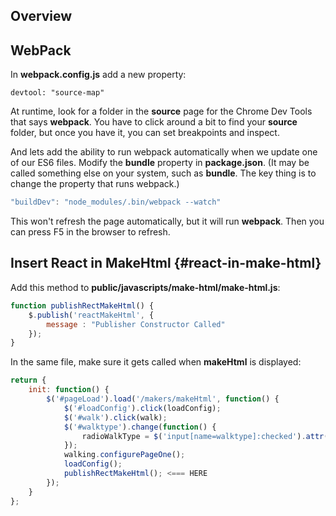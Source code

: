 ## Overview


## WebPack

In **webpack.config.js** add a new property:

```
devtool: "source-map"
```

At runtime, look for a folder in the **source** page for the Chrome Dev Tools that says **webpack**. You have to click around a bit to find your **source** folder, but once you have it, you can set breakpoints and inspect.

And lets add the ability to run webpack automatically when we update one of our ES6 files. Modify the **bundle** property in **package.json**. (It may be called something else on your system, such as **bundle**. The key thing is to change the property that runs webpack.)

```javascript
"buildDev": "node_modules/.bin/webpack --watch"
```

This won't refresh the page automatically, but it will run **webpack**. Then you can press F5 in the browser to refresh.

## Insert React in MakeHtml {#react-in-make-html}

Add this method to **public/javascripts/make-html/make-html.js**:

```javascript
function publishRectMakeHtml() {
    $.publish('reactMakeHtml', {
        message : "Publisher Constructor Called"
    });
}
```

In the same file, make sure it gets called when **makeHtml** is displayed:

```javascript
return {
    init: function() {
        $('#pageLoad').load('/makers/makeHtml', function() {
            $('#loadConfig').click(loadConfig);
            $('#walk').click(walk);
            $('#walktype').change(function() {
                radioWalkType = $('input[name=walktype]:checked').attr('id');
            });
            walking.configurePageOne();
            loadConfig();
            publishRectMakeHtml(); <=== HERE
        });
    }
};
```
